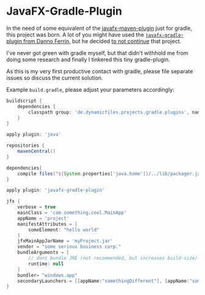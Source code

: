 # JavaFX-Gradle-Plugin

In the need of some equivalent of the [javafx-maven-plugin](https://github.com/javafx-maven-plugin/javafx-maven-plugin) just for gradle, this project was born. A lot of you might have used the [`javafx-gradle`-plugin from Danno Ferrin](https://bitbucket.org/shemnon/javafx-gradle/), but he decided [to not continue](https://bitbucket.org/shemnon/javafx-gradle/issues/47/adding-manifest-attribute-javafx#comment-24360784) that project.

I've never got green with gradle myself, but that didn't withhold me from doing some research and finally I tinkered this tiny gradle-plugin.

As this is my very first productive contact with gradle, please file separate issues so discuss the current solution.

Example `build.gradle`, please adjust your parameters accordingly:

```groovy
buildscript {
    dependencies {
        classpath group: 'de.dynamicfiles.projects.gradle.plugins', name: 'javafx-gradle-plugin', version: '1.0'
    }
}

apply plugin: 'java'

repositories {
    mavenCentral()
}

dependencies{
    compile files("${System.properties['java.home']}/../lib/packager.jar")
}

apply plugin: 'javafx-gradle-plugin'

jfx {
    verbose = true
    mainClass = 'com.something.cool.MainApp'
    appName = 'project'
    manifestAttributes = [
        someElement: "hello world"
    ]
    jfxMainAppJarName = 'myProject.jar'
    vendor = "some serious business corp."
    bundleArguments = [
        // dont bundle JRE (not recommended, but increases build-size/-speed)
        runtime: null
    ]
    bundler= "windows.app"
    secondaryLaunchers = [[appName:"somethingDifferent"], [appName:"somethingDifferent2"]]
}
```